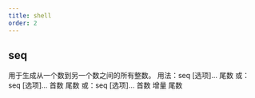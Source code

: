 ```yaml
---
title: shell
order: 2
---
```


## seq

用于生成从一个数到另一个数之间的所有整数。
用法：seq [选项]... 尾数
或：seq [选项]... 首数 尾数
或：seq [选项]... 首数 增量 尾数
